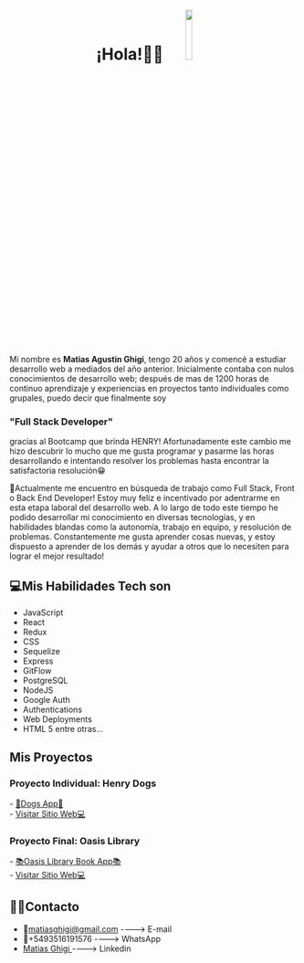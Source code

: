 <h1 align="center">
 ¡Hola!👋👋
 <img width="15%" src="https://gifs.org.es/gifs/2020/09/7215/gif-para-saludar.gif">
</h1>
<p>
Mi nombre es <strong>Matias Agustin Ghigi</strong>, tengo 20 años y comencé a estudiar desarrollo web a mediados del año anterior. Inicialmente contaba con nulos conocimientos de desarrollo web; después de mas de 1200 horas de continuo aprendizaje y experiencias en proyectos tanto individuales como grupales, puedo decir que finalmente soy </p> <h3><strong>"Full Stack Developer"</strong></h3> <p>gracias al Bootcamp que brinda HENRY! Afortunadamente este cambio me hizo descubrir lo mucho que me gusta programar y pasarme las horas desarrollando e intentando resolver los problemas hasta encontrar la satisfactoria resolución😁</p>

<p>💼Actualmente me encuentro en búsqueda de trabajo como Full Stack, Front o Back End Developer! Estoy muy feliz e incentivado por adentrarme en esta etapa laboral del desarrollo web. A lo largo de todo este tiempo he podido desarrollar mi conocimiento en diversas tecnologías, y en habilidades blandas como la autonomía, trabajo en equipo, y resolución de problemas. Constantemente me gusta aprender cosas nuevas, y estoy dispuesto a aprender de los demás y ayudar a otros que lo necesiten para lograr el mejor resultado!</p>

## 💻Mis Habilidades Tech son

- JavaScript
- React
- Redux
- CSS
- Sequelize
- Express
- GitFlow
- PostgreSQL 
- NodeJS
- Google Auth
- Authentications
- Web Deployments
- HTML 5
entre otras...

## Mis Proyectos
<h3>Proyecto Individual: Henry Dogs</h3>
- <a href= "https://github.com/matighigi/PI-Dogs"> 🐶Dogs App🐶 </a>
<br/>
- <a href= "https://dogs-pi-zeta.vercel.app/"> Visitar Sitio Web💻 </a>

<h3>Proyecto Final: Oasis Library</h3>
- <a href= "https://github.com/Dota43ver/OasisLibrary"> 📚Oasis Library Book App📚 </a>
<br/>
- <a href= "https://oasis-library.vercel.app/"> Visitar Sitio Web💻 </a>

## 🙎‍♂️Contacto

- 📧matiasghigi@gmail.com ----> E-mail
- 📲+5493516191576 ----> WhatsApp
- <a href="https://www.linkedin.com/in/matias-ghigi/"> Matias Ghigi </a> ----> Linkedin

